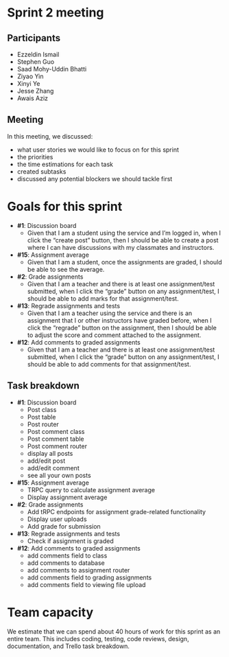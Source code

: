 # Sprint 2 meeting
## Participants
- Ezzeldin Ismail
- Stephen Guo
- Saad Mohy-Uddin Bhatti
- Ziyao Yin
- Xinyi Ye
- Jesse Zhang
- Awais Aziz

## Meeting
In this meeting, we discussed:
- what user stories we would like to focus on for this sprint
- the priorities
- the time estimations for each task
- created subtasks
- discussed any potential blockers we should tackle first

# Goals for this sprint
- **#1**: Discussion board
  - Given that I am a student using the service and I’m logged in, when I click the “create post” button, then I should be able to create a post where I can have discussions with my classmates and instructors.
- **#15**: Assignment average
  - Given that I am a student, once the assignments are graded, I should be able to see the average.
- **#2**: Grade assignments
  - Given that I am a teacher and there is at least one assignment/test submitted, when I click the “grade” button on any assignment/test, I should be able to add marks for that assignment/test.
- **#13**: Regrade assignments and tests
  - Given that I am a teacher using the service and there is an assignment that I or other instructors have graded before, when I click the “regrade” button on the assignment, then I should be able to adjust the score and comment attached to the assignment.
- **#12**: Add comments to graded assignments
  - Given that I am a teacher and there is at least one assignment/test submitted, when I click the “grade” button on any assignment/test, I should be able to add comments for that assignment/test.

## Task breakdown
- **#1**: Discussion board
  - Post class
  - Post table
  - Post router
  - Post comment class
  - Post comment table
  - Post comment router
  - display all posts
  - add/edit post
  - add/edit comment
  - see all your own posts
- **#15**: Assignment average
  - TRPC query to calculate assignment average
  - Display assignment average
- **#2**: Grade assignments
  - Add tRPC endpoints for assignment grade-related functionality
  - Display user uploads
  - Add grade for submission
- **#13**: Regrade assignments and tests
  - Check if assignment is graded
- **#12**: Add comments to graded assignments
  - add comments field to class
  - add comments to database
  - add comments to assignment router
  - add comments field to grading assignments
  - add comments field to viewing file upload

# Team capacity
We estimate that we can spend about 40 hours of work for this sprint as an entire team. This includes coding, testing, code reviews, design, documentation, and Trello task breakdown.
